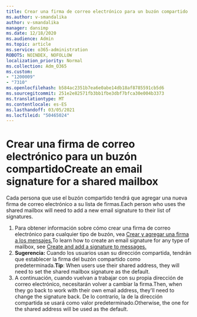 ```yaml
---
title: Crear una firma de correo electrónico para un buzón compartido
ms.author: v-smandalika
author: v-smandalika
manager: dansimp
ms.date: 12/18/2020
ms.audience: Admin
ms.topic: article
ms.service: o365-administration
ROBOTS: NOINDEX, NOFOLLOW
localization_priority: Normal
ms.collection: Adm_O365
ms.custom:
- "1200009"
- "7310"
ms.openlocfilehash: b584ac2351b7ea6e0abe14db18af8785591cb5d6
ms.sourcegitcommit: 251e2e82571fb3bb1fbe3dbf7bfca30e004b3373
ms.translationtype: MT
ms.contentlocale: es-ES
ms.lasthandoff: 03/05/2021
ms.locfileid: "50465024"
---
```

# <a name="create-an-email-signature-for-a-shared-mailbox"></a><span data-ttu-id="6090e-102">Crear una firma de correo electrónico para un buzón compartido</span><span class="sxs-lookup"><span data-stu-id="6090e-102">Create an email signature for a shared mailbox</span></span>

<span data-ttu-id="6090e-103">Cada persona que use el buzón compartido tendrá que agregar una nueva firma de correo electrónico a su lista de firmas.</span><span class="sxs-lookup"><span data-stu-id="6090e-103">Each person who uses the shared mailbox will need to add a new email signature to their list of signatures.</span></span>

1. <span data-ttu-id="6090e-104">Para obtener información sobre cómo crear una firma de correo electrónico para cualquier tipo de buzón, vea [Crear y agregar una firma a los mensajes.](https://support.office.com/article/8ee5d4f4-68fd-464a-a1c1-0e1c80bb27f2)</span><span class="sxs-lookup"><span data-stu-id="6090e-104">To learn how to create an email signature for any type of mailbox, see [Create and add a signature to messages.](https://support.office.com/article/8ee5d4f4-68fd-464a-a1c1-0e1c80bb27f2)</span></span>
2. <span data-ttu-id="6090e-105">**Sugerencia:** Cuando los usuarios usan su dirección compartida, tendrán que establecer la firma del buzón compartido como predeterminada.</span><span class="sxs-lookup"><span data-stu-id="6090e-105">**Tip**: When users use their shared address, they will need to set the shared mailbox signature as the default.</span></span>
3. <span data-ttu-id="6090e-106">A continuación, cuando vuelvan a trabajar con su propia dirección de correo electrónico, necesitarán volver a cambiar la firma.</span><span class="sxs-lookup"><span data-stu-id="6090e-106">Then, when they go back to work with their own email address, they'll need to change the signature back.</span></span> <span data-ttu-id="6090e-107">De lo contrario, la de la dirección compartida se usará como valor predeterminado.</span><span class="sxs-lookup"><span data-stu-id="6090e-107">Otherwise, the one for the shared address will be used as the default.</span></span>